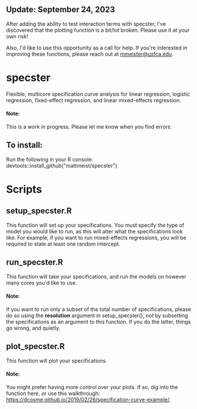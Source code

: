 ## Update: September 24, 2023
After adding the ability to test interaction terms with specster, I've discovered that the plotting function is a bit/lot broken. Please use it at your own risk! 

Also, I'd like to use this opportunity as a call for help. If you're interested in improving these functions, please reach out at mmeister@usfca.edu.

# specster
Flexible, multicore specification curve analysis for linear regression, logistic regression, fixed-effect regression, and linear mixed-effects regression.

#### Note:
This is a work in progress. Please let me know when you find errors.

## To install:
Run the following in your R console:
devtools::install_github("mattmeist/specster")  

# Scripts

## setup_specster.R
This function will set up your specifications. You must specify the type of model you would like to run, as this will alter what the specifications look like. For example, if you want to run mixed-effects regressions, you will be required to state at least one random intercept.

## run_specster.R
This function will take your specifications, and run the models on however many cores you'd like to use.

#### Note:
If you want to run only a subset of the total number of specifications, please do so using the **resolution** argument in setup_specster(), *not* by subsetting the specifications as an argument to this function. If you do the latter, things go wrong, and quietly.

## plot_specster.R
This function will plot your specifications. 

#### Note:
You might prefer having more control over your plots. If so, dig into the function here, *or* use this walkthrough: https://dcosme.github.io/2019/02/26/specification-curve-example/.
